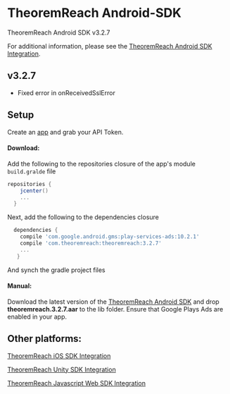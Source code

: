 # TheoremReach Android-SDK
TheoremReach Android SDK v3.2.7

For additional information, please see the [TheoremReach Android SDK Integration](https://theoremreach.com/docs/android).

## v3.2.7
- Fixed error in onReceivedSslError 

## Setup

Create an [app](https://theoremreach.com/developer/apps) and grab your API Token.

#### Download:

Add the following to the repositories closure of the app's module `build.gralde` file

  ```groovy
  repositories {
      jcenter()
      ...
    }
  ```
  Next, add the following to the dependencies closure

  ```groovy
    dependencies {
      compile 'com.google.android.gms:play-services-ads:10.2.1'
      compile 'com.theoremreach:theoremreach:3.2.7'
      ...
     }
  ```

  And synch the gradle project files

  #### Manual:

  Download the latest version of the [TheoremReach Android SDK](https://github.com/theoremreach/AndroidSDK) and drop **theoremreach.3.2.7.aar** to the lib folder. Ensure that Google Plays Ads are enabled in your app.

## Other platforms:

[TheoremReach iOS SDK Integration](https://theoremreach.com/docs/ios)

[TheoremReach Unity SDK Integration](https://theoremreach.com/docs/unity)

[TheoremReach Javascript Web SDK Integration](https://theoremreach.com/docs/web)  
